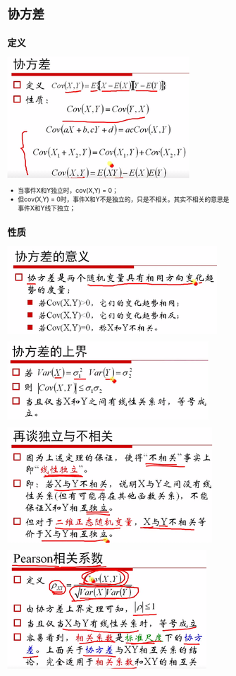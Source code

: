# 协方差

## 定义

![](https://github.com/bobkentt/Learning-machine-from-scratch-pic/blob/master/math_base/pic/define.png)

* 当事件X和Y独立时，cov(X,Y) = 0；
* 但cov(X,Y) = 0时，事件X和Y不是独立的，只是不相关。其实不相关的意思是事件X和Y线下独立；

## 性质

![](https://github.com/bobkentt/Learning-machine-from-scratch-pic/blob/master/math_base/pic/propty.png)

![](https://github.com/bobkentt/Learning-machine-from-scratch-pic/blob/master/math_base/pic/up.png)

![](https://github.com/bobkentt/Learning-machine-from-scratch-pic/blob/master/math_base/pic/2017050171.png)

![](https://github.com/bobkentt/Learning-machine-from-scratch-pic/blob/master/math_base/pic/20170501712.png)
